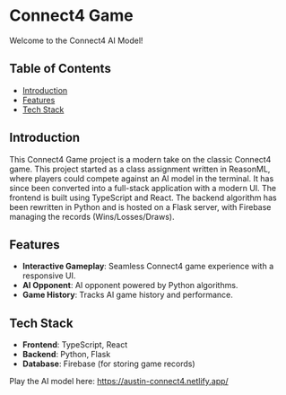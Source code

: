 # Connect4 Game

Welcome to the Connect4 AI Model! 

## Table of Contents
- [Introduction](#introduction)
- [Features](#features)
- [Tech Stack](#tech-stack)

## Introduction

This Connect4 Game project is a modern take on the classic Connect4 game. This project started as a class assignment written in ReasonML, where players could compete against an AI model in the terminal. It has since been converted into a full-stack application with a modern UI.  The frontend is built using TypeScript and React. The backend algorithm has been rewritten in Python and is hosted on a Flask server, with Firebase managing the records (Wins/Losses/Draws).

## Features

- **Interactive Gameplay**: Seamless Connect4 game experience with a responsive UI.
- **AI Opponent**: AI opponent powered by Python algorithms.
- **Game History**: Tracks AI game history and performance.

## Tech Stack

- **Frontend**: TypeScript, React
- **Backend**: Python, Flask
- **Database**: Firebase (for storing game records)

Play the AI model here: https://austin-connect4.netlify.app/

